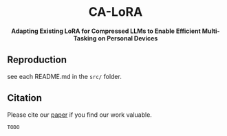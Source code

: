 <div align="center">

<h1>CA-LoRA</h1>

**Adapting Existing LoRA for Compressed LLMs to Enable Efficient Multi-Tasking on Personal Devices**
</div>

## Reproduction

see each README.md in the `src/` folder.

## Citation

Please cite our [paper](https://arxiv.org/pdf/2307.07705) if you find our work valuable.

```
TODO
```